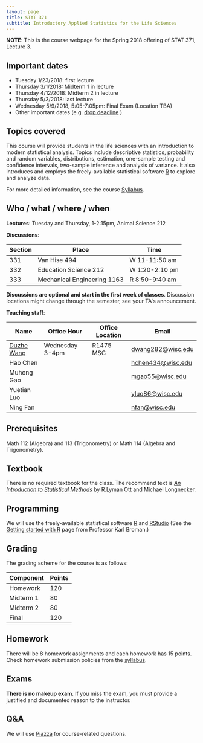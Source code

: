 ```yaml
---
layout: page
title: STAT 371
subtitle: Introductory Applied Statistics for the Life Sciences
---
```


**NOTE**: This is the course webpage for the Spring 2018 offering of STAT 371, Lecture 3.

## Important dates

- Tuesday 1/23/2018: first lecture
- Thursday 3/1/2018: Midterm 1 in lecture
- Thursday 4/12/2018: Midterm 2 in lecture
- Thursday 5/3/2018: last lecture
- Wednesday 5/9/2018, 5:05-7:05pm: Final Exam (Location TBA)
- Other important dates (e.g. [drop deadline](https://registrar.wisc.edu/fall_deadlines_at_a_glance.htm) )


## Topics covered

This course will provide students in the life sciences with an introduction to modern statistical analysis. Topics include descriptive statistics, probability and random variables, distributions, estimation, one-sample testing and confidence intervals, two-sample inference and analysis of variance. It also introduces and employs the freely-available statistical software [R](https://cran.r-project.org) to explore and analyze data.

For more detailed information, see the course [Syllabus](https://github.com/dzwang91/stat371/raw/gh-pages/lectures/Syllabus.pdf).

## Who / what / where / when

**Lectures**: Tuesday and Thursday, 1-2:15pm, Animal Science 212

**Discussions**:

| Section | Place | Time |
|---------|-------|------|
| 331     | Van Hise 494 | W 11-11:50 am |
| 332     | Education Science 212 | W 1:20-2:10 pm |
| 333     | Mechanical Engineering 1163 | R 8:50-9:40 am |

**Discussions are optional and start in the first week of classes**. Discussion locations might change through the semester, see your TA's announcement.  

**Teaching staff**:

| Name          | Office Hour        | Office Location | Email           |
|---------------|--------------------|-----------------|-----------------|
| [Duzhe Wang](http://pages.cs.wisc.edu/~duzhe/)  | Wednesday 3-4pm  | R1475 MSC | dwang282@wisc.edu |
| Hao Chen   |   |    | hchen434@wisc.edu   |
|Muhong Gao|    |      |mgao55@wisc.edu     |
| Yuetian Luo  |   |      | yluo86@wisc.edu |
| Ning Fan  |    |      |nfan@wisc.edu   |




## Prerequisites

Math 112 (Algebra) and 113 (Trigonometry) or Math 114 (Algebra and Trigonometry).
 

## Textbook
There is no required textbook for the class. The recommend text is *[An Introduction to Statistical Methods](https://www.amazon.com/Introduction-Statistical-Analysis-Available-Enhanced/dp/0495017582)* by R.Lyman Ott and Michael Longnecker. 

## Programming 

We will use the freely-available statistical software [R](https://cran.r-project.org/) and [RStudio](https://www.rstudio.com/) (See the [Getting started with R](https://www.biostat.wisc.edu/~kbroman/teaching/stat371/R.html) page from Professor Karl Broman.) 


## Grading
The grading scheme for the course is as follows:

| Component  | Points  |
|-------------|-----|
| Homework  | 120 |
| Midterm 1 | 80 |
| Midterm 2   | 80 |
| Final | 120 |

## Homework

There will be 8 homework assignments and each homework has 15 points. Check homework submission policies from the [syllabus](https://github.com/dzwang91/stat371/raw/gh-pages/lectures/Syllabus.pdf). 

## Exams

**There is no makeup exam**. If you miss the exam, you must provide a justified and documented reason to the instructor. 


## Q&A
We will use [Piazza](https://piazza.com/wisc/fall2017/stat3715fa17/home) for course-related questions. 

